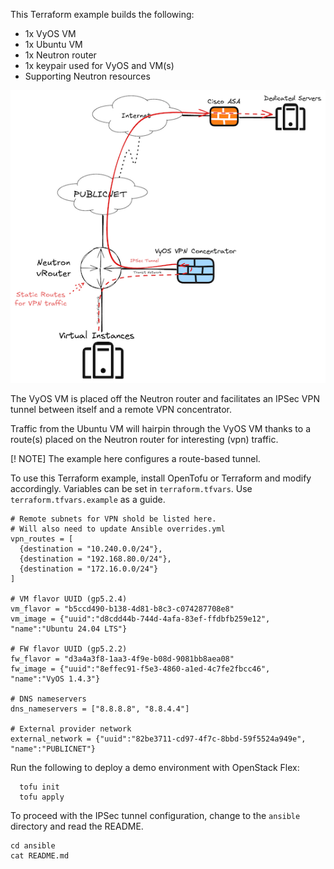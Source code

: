 This Terraform example builds the following:

- 1x VyOS VM
- 1x Ubuntu VM
- 1x Neutron router
- 1x keypair used for VyOS and VM(s)
- Supporting Neutron resources

![VyOS in OpenStack Flex](assets/vyos.png)

The VyOS VM is placed off the Neutron router and facilitates
an IPSec VPN tunnel between itself and a remote VPN concentrator.

Traffic from the Ubuntu VM will hairpin through the VyOS VM
thanks to a route(s) placed on the Neutron router for
interesting (vpn) traffic.

[! NOTE]
The example here configures a route-based tunnel.

To use this Terraform example, install OpenTofu or Terraform and modify
accordingly. Variables can be set in `terraform.tfvars`. Use `terraform.tfvars.example`
as a guide.

```
# Remote subnets for VPN shold be listed here.
# Will also need to update Ansible overrides.yml
vpn_routes = [
  {destination = "10.240.0.0/24"},
  {destination = "192.168.80.0/24"},
  {destination = "172.16.0.0/24"}
]

# VM flavor UUID (gp5.2.4)
vm_flavor = "b5ccd490-b138-4d81-b8c3-c074287708e8"
vm_image = {"uuid":"d8cdd44b-744d-4afa-83ef-ffdbfb259e12", "name":"Ubuntu 24.04 LTS"}

# FW flavor UUID (gp5.2.2)
fw_flavor = "d3a4a3f8-1aa3-4f9e-b08d-9081bb8aea08"
fw_image = {"uuid":"8effec91-f5e3-4860-a1ed-4c7fe2fbcc46", "name":"VyOS 1.4.3"}

# DNS nameservers
dns_nameservers = ["8.8.8.8", "8.8.4.4"]

# External provider network
external_network = {"uuid":"82be3711-cd97-4f7c-8bbd-59f5524a949e", "name":"PUBLICNET"}
```

Run the following to deploy a demo environment with OpenStack Flex:

```
  tofu init
  tofu apply
```

To proceed with the IPSec tunnel configuration, change to the `ansible`
directory and read the README.

```
cd ansible
cat README.md
```

